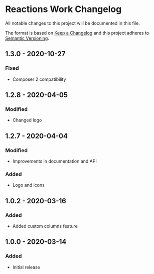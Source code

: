 # Reactions Work Changelog

All notable changes to this project will be documented in this file.

The format is based on [Keep a Changelog](http://keepachangelog.com/) and this project adheres to [Semantic Versioning](http://semver.org/).

## 1.3.0 - 2020-10-27
### Fixed
- Composer 2 compatibility

## 1.2.8 - 2020-04-05
### Modified
- Changed logo

## 1.2.7 - 2020-04-04
### Modified
- Improvements in documentation and API

### Added
- Logo and icons

## 1.0.2 - 2020-03-16
### Added
- Added custom columns feature

## 1.0.0 - 2020-03-14
### Added
- Initial release
